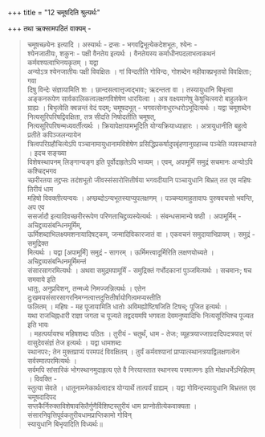 +++
title = "12 चमूषदिति श्रुत्यर्थः"

+++
तथा ऋक्सामपठितं वाक्यम् - 
> चमूषच्छ्येनः इत्यादि । अस्यार्थः - द्रप्सः - भगवद्विभूत्येकदेशभूतः, श्येनः -  
श्येनजातीयः, शकुनः - पक्षी वैनतेय इत्यर्थः । वैनतेयस्य कर्माधीनपदलाभत्वकथनं कर्मवश्यत्वाभिनयकृतम् । यद्वा  
अन्योऽत्र श्येनजातीयः पक्षी विवक्षितः । गां विन्दतीति गोविन्दः, गोशब्देन महीवाक्प्रभृतयो विवक्षिताः; 
> गवा  
दिषु विन्देः संज्ञायामिति शः । छान्दसत्वात्तृज्वद्भावः; ऋदन्तता वा । तस्यायुधानि बिभृत्वा अङ्कनरूपेण सार्वकालिकत्वलक्षणविशेषेण धारयित्वा । अत्र वक्ष्यमाणेषु केषुचित्स्वरो बाहुलकेन ग्राह्यः । बिभृत्वेति क्वन्नन्तं वेदं पदम्; चमूषदभूत् - भगवत्सेनाधुरन्धरोऽभूदित्यर्थः । यद्वा चमूशब्देन नित्यसूरिपरिषद्विवक्षिता, तत्र सीदति निषोदतीति चमूषत्,  
नित्यसूरिपरिषन्मध्यवर्तीत्यर्थः । क्रियापेक्षायामभूदिति योग्यक्रियाध्याहारः । अत्रायुधानीति बहुत्वे प्रतीते कपिञ्जलन्यायेन  
त्रित्वपरिग्रहौचित्येऽपि पञ्चानामायुधानामविशेषेण प्रसिद्धिप्रकर्षादुपबृंहणानुग्रहाच्च पञ्चेति व्यवस्थाप्यते । इदच सङ्ख्या  
विशेषस्थापनम् 
> लिङ्गान्यङ्ग इति पूर्वोदाहृतेऽपि भाव्यम् । एवम्, अपामूर्मिं समुद्रं सचमानः अन्योऽपि कश्चिद्भगव  
च्छरीरतया तद्द्रप्सः तदंशभूतो जीवस्संसारोत्तितीर्षया भगवदीयानि पञ्चायुधानि बिभ्रत् तत एव महिषः तिरीयं धाम  
महिषो विवक्तीत्यन्वयः । अप्छब्दोऽन्यभूतस्याप्युपलक्षणम् । 
> पञ्चम्यामाहुतावापः पुरुषवचसो भवन्ति, 
> अप एव  
ससर्जादौ इत्यादिवच्छरीररूपेण परिणताचिद्द्रव्यस्येत्यर्थः । संबन्धसामान्ये षष्ठी । अपामूर्मिम् - अचिद्द्रव्यसंबन्धिनमूर्मिम्,  
ऊर्मिशब्दाभिलक्ष्यमशनायादिषट्कम्, जन्मादिविकारजातं वा । एकवचनं समुदायाभिप्रायम् । समुद्रं - समुद्रिक्त  
मित्यर्थः । यद्वा [अपामूर्मिं] समुद्रं - सागरम् । ऊर्मिमत्त्वादूर्मिरिति लक्षणयोच्यते । अचिद्द्रव्यसंबन्धिनमूर्मिमन्तं  
संसारसागरमित्यर्थः । अथवा समुद्रमपामूर्मिं - समुद्रिक्तं गर्भोदकानां पुञ्जमित्यर्थः । सचमानः; 
> षच समवाये इति  
धातुः, अनुप्रविशन्, तन्मध्ये निमज्जन्नित्यर्थः । एतेन दुःखमयसंसारसागरनिमग्नत्वात्तदुत्तितीर्षायोगित्वमप्यस्तीति  
फलितम् । महिषः - मह पूजायामिति धातोः 
> अविमह्योष्टिषजिति टिषच्; पूजित इत्यर्थः ।  
यथा राजचिह्नधारी राज्ञा जगता च पूज्यते तद्वदयमपि भगवता देवमनुष्यादिभिः नित्यसूरिभिश्च पूज्यत इति भावः  
। महत्पर्यायश्च महिषशब्दः पठितः । तुरीयं - चतुर्थं, धाम - तेजः; व्यूहत्रयाज्जाग्रदादिपदत्रयात् परं वासुदेवसंज्ञं तेज इत्यर्थः । यद्वा धामशब्दः  
स्थानपरः; तेन मुक्तप्राप्यं परमपदं विवक्षितम् । तुर्यं कर्मवश्यानां प्राप्यात्स्थानत्रयाद्विलक्षणत्वेन सर्वस्मात्परमित्यर्थः ।  
सर्वमपि सांसारिकं भोगस्थानमुदाहृत्य 
> एते वै निरयास्तात स्थानस्य परमात्मनः इति मोक्षधर्भेऽभिहितम् । विवक्ति -  
स्तुत्या सेवते । धातूनामनेकार्थत्वादत्र योग्यार्थे तात्पर्यं ग्राह्यम् । यद्वा गोविन्दस्यायुधानि बिभ्रत्तत एव चमूषदादिपद  
सप्तकैर्निरुक्तविशेषावसितैर्गुणैर्विशिष्टस्तुरीयं धाम प्राप्नोतीत्येकवाक्यता । संसारनिवृत्तिपूर्वकतुरीयधामप्राप्तिकामो गोविन्  
स्यायुधानि बिभृयादिति विध्यर्थः॥